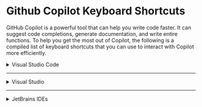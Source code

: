 # Github Copilot Keyboard Shortcuts

GitHub Copilot is a powerful tool that can help you write code faster. It can suggest code completions, generate documentation, and write entire functions.
To help you get the most out of Copilot, the following is a compiled list of keyboard shortcuts that you can use to interact with Copilot more efficiently.

<details>
<summary>Visual Studio Code</summary>

The following shortcuts are available for Visual Studio Code:

**Accept suggestion**:

| OS |  Shortcut |
| --- | --- |
| macOS | `TAB` key |
| Windows | `TAB` key |

**Reject suggestion**:

| OS |  Shortcut |
| --- | --- |
| macOS | `Esc` key |
| Windows | `Esc` key |

**Accept next word**:

| OS |  Shortcut |
| --- | --- |
| macOS | `command + Right Arrow` key |
| Windows | `Ctrl + Right Arrow` key |

**Show alternative suggestions**:

| OS |  Shortcut |
| --- | --- |
| macOS | `Ctrl + Enter` key |
| Windows | `Ctrl + Enter` key |

**Show next suggestion**:

| OS |  Shortcut |
| --- | --- |
| macOS | `option + ]` key |
| Windows | `Alt + ]` key |

**Show previous suggestion**:

| OS |  Shortcut |
| --- | --- |
| macOS | `option + [` key |
| Windows | `Alt + [` key |

**Trigger inline chat**:

| OS |  Shortcut |
| --- | --- |
| macOS | `command + I` key |
| Windows | `Ctrl + I` key |

**Open chat view**:

| OS |  Shortcut |
| --- | --- |
| macOS | `command + control + I` key |
| Windows | `Ctrl + Alt + I` key |

</details>

---

<details>
<summary>Visual Studio</summary>

The following shortcuts are available for Visual Studio:

**Show inline chat**:

| OS |  Shortcut |
| --- | --- |
| macOS | `command + /` key |
| Windows | `Alt + /` key |

**Show alternative suggestions**:

| OS |  Shortcut |
| --- | --- |
| macOS | `option + .` key |
| Windows | `Alt + .` key |


**Accept suggestion**:

| OS |  Shortcut |
| --- | --- |
| macOS | `TAB` key |
| Windows | `TAB` key |

**Reject suggestion**:

| OS |  Shortcut |
| --- | --- |
| macOS | `Esc` key |
| Windows | `Esc` key |

**Accept next word**:

| OS |  Shortcut |
| --- | --- |
| macOS | `command + Right Arrow` key |
| Windows | `Ctrl + Right Arrow` key |



</details>

---

<details>
<summary>JetBrains IDEs</summary>

The following shortcuts are available for JetBrains IDEs:

**Show alternative suggestions**:

| OS |  Shortcut |
| --- | --- |
| macOS | `command + shift + A` key |
| Windows | `Ctrl + Enter` key |

**Show next suggestion**:

| OS |  Shortcut |
| --- | --- |
| macOS | `option + ]` key |
| Windows | `Alt + ]` key |

**Show previous suggestion**:

| OS |  Shortcut |
| --- | --- |
| macOS | `option + [` key |
| Windows | `Alt + [` key |

**Accept next word**:

| OS |  Shortcut |
| --- | --- |
| macOS | `command + Right Arrow` key |
| Windows | `Ctrl + Right Arrow` key |

**Show inline chat**:

| OS |  Shortcut |
| --- | --- |
| macOS | `command + shift + I` key |
| Windows | `Ctrl + Shift + I` key |

</details>